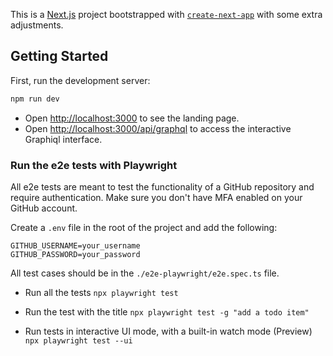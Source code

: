 This is a [Next.js](https://nextjs.org/) project bootstrapped with [`create-next-app`](https://github.com/vercel/next.js/tree/canary/packages/create-next-app) with some extra adjustments.

## Getting Started

First, run the development server:

```bash
npm run dev
```

- Open [http://localhost:3000](http://localhost:3000) to see the landing page.
- Open [http://localhost:3000/api/graphql](http://localhost:3000/api/graphql) to access the interactive Graphiql interface.

### Run the e2e tests with Playwright
All e2e tests are meant to test the functionality of a GitHub repository and require authentication. Make sure you don't have MFA enabled on your GitHub account.

Create a `.env` file in the root of the project and add the following:
```
GITHUB_USERNAME=your_username
GITHUB_PASSWORD=your_password
```

All test cases should be in the `./e2e-playwright/e2e.spec.ts` file.

* Run all the tests
  ```npx playwright test```

* Run the test with the title
  ```npx playwright test -g "add a todo item"```

* Run tests in interactive UI mode, with a built-in watch mode (Preview)
  ```npx playwright test --ui```